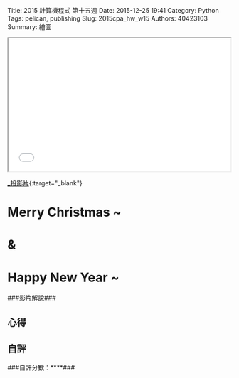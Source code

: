 Title: 2015 計算機程式 第十五週
Date: 2015-12-25 19:41
Category: Python
Tags: pelican, publishing
Slug: 2015cpa_hw_w15
Authors: 40423103
Summary: 繪圖

<iframe src="40423103_cp_w15_p.html" width="500" height="300"></iframe>

[_投影片](40423103_cp_w15_p.html){:target="_blank"}

Merry Christmas ~
=============                 
&
============                   
Happy New Year ~  
==============      
                    
                    
                    
                                
<!-- 導入 brython.js -->

<script type="text/javascript" src="js/Brython3.2.3-20151122-082712/brython.js"></script>

<!-- 啟動 brython() -->

<script>
window.onload=function(){
brython(1);
}
</script>

<!-- 以下利用 Brython 程式執行繪圖 -->

<canvas id="plotarea" width="400" height="600"></canvas>

<script type="text/python3">
# 導入 doc
from browser import document as doc
from browser import console
import math

# 準備繪圖畫布
canvas = doc["plotarea"]
ctx = canvas.getContext("2d")

# 開始畫直線
for i in range(11):
    ctx.beginPath()
    ctx.lineWidth = 5
    ctx.moveTo(0,0+i*20 )
    ctx.lineTo(0+i*20,200 )
    ctx.strokeStyle = "#0000ff"
    ctx.stroke()



</script>


<script>
window.onload=function(){
brython(1);
}
</script>
                                                
   
                                    
                                    
###影片解說###
                        
                                

                            
                            
                            
心得
-------
                               
                               

                            
                            
自評
------
###自評分數：****###
                                        
